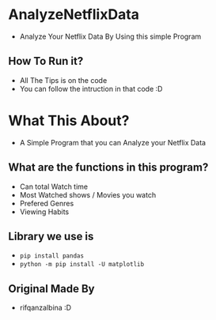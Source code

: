 # AnalyzeNetflixData
- Analyze Your Netflix Data By Using this simple Program

## How To Run it?
- All The Tips is on the code
- You can follow the intruction in that code :D
 
# What This About?
- A Simple Program that you can Analyze your Netflix Data 

## What are the functions in this program?
- Can total Watch time
- Most Watched shows / Movies you watch
- Prefered Genres
- Viewing Habits 

## Library we use is 
- `pip install pandas`
- `python -m pip install -U matplotlib`

## Original Made By
- rifqanzalbina :D
